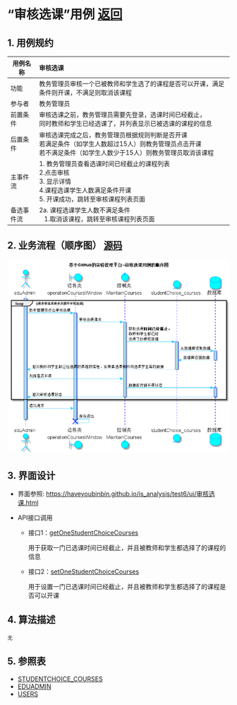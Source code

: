 ﻿<!-- markdownlint-disable MD033-->
<!-- 禁止MD033类型的警告 https://www.npmjs.com/package/markdownlint -->

# “审核选课”用例 [返回](../README.md)
## 1. 用例规约

|用例名称|审核选课|
|-------|:-------------|
|功能|教务管理员审核一个已被教师和学生选了的课程是否可以开课，满足条件则开课，不满足则取消该课程|
|参与者|教务管理员|
|前置条件|审核选课之前，教务管理员需要先登录，选课时间已经截止，<br/>同时教师和学生已经选课了，并列表显示已被选课的课程的信息|
|后置条件| 审核选课完成之后，教务管理员根据规则判断是否开课<br/>若满足条件（如学生人数超过15人）则教务管理员点击开课<br/>若不满足条件（如学生人数少于15人）则教务管理员取消该课程|
|主事件流| 1. 教务管理员查看选课时间已经截止的课程列表 <br/> 2.点击审核<br/>3. 显示详情<br/> 4.课程选课学生人数满足条件开课<br/> 5. 开课成功，跳转至审核课程列表页面|
|备选事件流|2a. 课程选课学生人数不满足条件 <br/>&nbsp;&nbsp; 1.取消该课程，跳转至审核课程列表页面|


## 2. 业务流程（顺序图） [源码](../src/sequence审核选课.puml)
![sequence1](../image/sequence审核选课.png)

    
## 3. 界面设计
- 界面参照: https://haveyoubinbin.github.io/is_analysis/test6/ui/审核选课.html

- API接口调用

     - 接口1：[getOneStudentChoiceCourses](../接口/getOneStudentChoiceCourses.md)

        用于获取一门已选课时间已经截止，并且被教师和学生都选择了的课程的信息

    - 接口2：[setOneStudentChoiceCourses](../接口/setOneStudentChoiceCourses.md)

        用于设置一门已选课时间已经截止，并且被教师和学生都选择了的课程是否可以开课
    
## 4. 算法描述
    无
    
## 5. 参照表

- [STUDENTCHOICE_COURSES](../数据库设计.md/#STUDENTCHOICE_COURSES)
- [EDUADMIN](../数据库设计.md/#EDUADMIN)
- [USERS](../数据库设计.md/#USERS)



